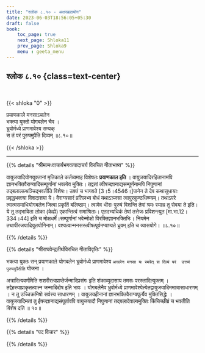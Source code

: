 ```yaml
---
title: "श्लोक ८.१० - अक्षरब्रह्मयोग"
date: 2023-06-03T18:56:05+05:30
draft: false
book:
    toc_page: true
    next_page: Shloka11
    prev_page: Shloka9
    menu : geeta_menu
---
```




## श्लोक ८.१० {class=text-center}

<br/>

{{< shloka  "0"  >}}

प्रयाणकाले मनसाऽचलेन  
भक्त्या युक्तो योगबलेन चैव ।    
भ्रुवोर्मध्ये प्राणमावेश्य सम्यक्   
स तं परं पुरुषमुपैति दिव्यम् ॥८.१०॥

{{< /shloka >}}

---


{{% details "श्रीमत्मध्वाचार्यभगवत्पादाचर्य विरचित  गीताभाष्य" %}}

वायुजयादियोगयुक्तानां मृतिकाले कर्तव्यमाह विशेषतः
**प्रयाणकाल इति** । वायुजयादिरहितानामपि 
ज्ञानभक्तिवैराग्यादिसम्पूर्णानां भवत्येव मुक्तिः। 
तद्वतां त्वीषज्ज्ञानाद्यसम्पूर्णनामपि निपुणानां 
तद्बलात्कथञ्चिद्भवतीति विशेषः। उक्तं च भागवते 
[3।5।4546।]पानेन ते देव कथासुधायाः प्रवृद्धभक्त्या 
विशदाशया ये। वैराग्यसारं प्रतिलभ्य बोधं यथाऽञ्जसा 
त्वापुरकुण्ठधिष्ण्यम्। तथाऽपरे त्वात्मसमाधियोगबलेन 
जित्वा प्रकृतिं बलिष्ठाम्। त्वामेव धीराः पुरुषं विशन्ति 
तेषां श्रमः स्यान्न तु सेवया ते इति।ये तु तद्भाविता 
लोका (केह्ये) एकान्तित्वं समाश्रिताः। एतदभ्यधिकं तेषां 
तत्तेजः प्रविशन्त्युत [मा.भा.12।334।44] इति च 
मोक्षधर्मे।सम्पूर्णानां भवेन्मोक्षो 
विरक्तिज्ञानभक्तिभिः। नियमेन तथापीरजयादियुतयोगिनाम्। 
वश्यत्वान्मनसस्त्वीषत्पूर्वमप्याप्यते ध्रुवम् इति च 
व्यासयोगे। ॥८.१०॥

{{% /details %}}



{{% details "श्रीराघवेन्द्रतीर्थविरचित गीताविवृतिः" %}}

भक्त्या युक्तः सन्‌ प्रयाणकाले योगबलेन भ्रुवोर्मध्ये 
प्राणमावेश्य 
`अचलेन मनसा यः स्मरेत्‌ स दिव्यं परं  उत्तमं पुरुषमुपैतीति` योजना ।  

अत्रादित्यवर्णमिति सशरीरत्वप्राप्तेर्जन्मादिप्रसंगः 
इति शंकाव्युदासाय तमसः 
परस्तादित्युक्तम्‌ । तद्देहस्याप्राकृतत्वात्न 
जन्मादिदोष इति भावः । 
योगबलेनैव भ्रुवोर्मध्ये 
प्राणमावेश्येत्येतद्वायुजयादिममात्रासाधारणम्‌ । 
न तु उच्चिक्रमिषो सर्वस्य साधारणम्‌ । 
वायुजयहीनानां ज्ञानभक्तिवैराग्यपूर्त्यैव 
मुक्तिसिद्धेः । वायुजयादिमतां तु
ईषज्ज्ञानाद्यसंपूर्तावपि वायुजयादौ निपुणानां 
तद्बलादेवाल्पमुक्तिः
किंचिच्छीब्रं च भवतीति विशेष दति ॥ १०॥

{{% /details %}}



{{% details "पद विचार" %}}


{{% /details %}}
